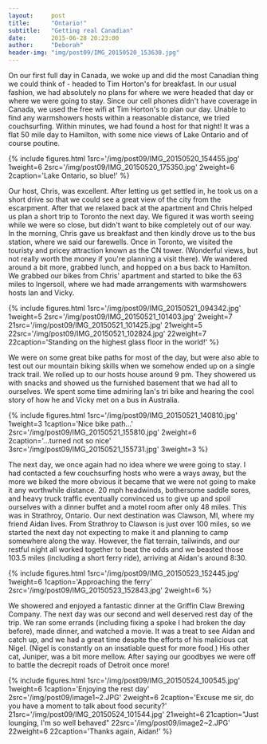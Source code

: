 ```yaml
---
layout:     post
title:      "Ontario!"
subtitle:   "Getting real Canadian"
date:       2015-06-28 20:23:00
author:     "Deborah"
header-img: "img/post09/IMG_20150520_153630.jpg"
---
```


On our first full day in Canada, we woke up and did the most Canadian thing we could think of - headed to Tim Horton's for breakfast. In our usual fashion, we had absolutely no plans for where we were headed that day or where we were going to stay. Since our cell phones didn't have coverage in Canada, we used the free wifi at Tim Horton's to plan our day. Unable to find any warmshowers hosts within a reasonable distance, we tried couchsurfing. Within minutes, we had found a host for that night! It was a flat 50 mile day to Hamilton, with some nice views of Lake Ontario and of course poutine. 

{% include figures.html 1src='/img/post09/IMG_20150520_154455.jpg' 1weight=6 2src='/img/post09/IMG_20150520_175350.jpg' 2weight=6 2caption='Lake Ontario, so blue!' %}

Our host, Chris, was excellent. After letting us get settled in, he took us on a short drive so that we could see a great view of the city from the escarpment. After that we relaxed back at the apartment and Chris helped us plan a short trip to Toronto the next day. We figured it was worth seeing while we were so close, but didn't want to bike completely out of our way. In the morning, Chris gave us breakfast and then kindly drove us to the bus station, where we said our farewells. Once in Toronto, we visited the touristy and pricey attraction known as the CN tower. (Wonderful views, but not really worth the money if you're planning a visit there). We wandered around a bit more, grabbed lunch, and hopped on a bus back to Hamilton. We grabbed our bikes from Chris' apartment and started to bike the 63 miles to Ingersoll, where we had made arrangements with warmshowers hosts Ian and Vicky. 

{% include figures.html 1src='/img/post09/IMG_20150521_094342.jpg' 1weight=5 2src='/img/post09/IMG_20150521_101403.jpg' 2weight=7 21src='/img/post09/IMG_20150521_101425.jpg' 21weight=5 22src='/img/post09/IMG_20150521_102824.jpg' 22weight=7 22caption='Standing on the highest glass floor in the world!' %}


We were on some great bike paths for most of the day, but were also able to test out our mountain biking skills when we somehow ended up on a single track trail. We rolled up to our hosts house around 9 pm. They showered us with snacks and showed us the furnished basement that we had all to ourselves. We spent some time admiring Ian's tri bike and hearing the cool story of how he and Vicky met on a bus in Australia. 

{% include figures.html 1src='/img/post09/IMG_20150521_140810.jpg' 1weight=3 1caption='Nice bike path...' 2src='/img/post09/IMG_20150521_155810.jpg' 2weight=6 2caption='...turned not so nice' 3src='/img/post09/IMG_20150521_155731.jpg' 3weight=3 %}


The next day, we once again had no idea where we were going to stay. I had contacted a few couchsurfing hosts who were a ways away, but the more we biked the more obvious it became that we were not going to make it any worthwhile distance. 20 mph headwinds, bothersome saddle sores, and heavy truck traffic eventually convinced us to give up and spoil ourselves with a dinner buffet and a motel room after only 48 miles. This was in Strathroy, Ontario. Our next destination was Clawson, MI, where my friend Aidan lives. From Strathroy to Clawson is just over 100 miles, so we started the next day not expecting to make it and planning to camp somewhere along the way. However, the flat terrain, tailwinds, and our restful night all worked together to beat the odds and we beasted those 103.5 miles (including a short ferry ride), arriving at Aidan's around 8:30.

{% include figures.html 1src='/img/post09/IMG_20150523_152445.jpg' 1weight=6 1caption='Approaching the ferry' 2src='/img/post09/IMG_20150523_152843.jpg' 2weight=6 %}

 We showered and enjoyed a fantastic dinner at the Griffin Claw Brewing Company. The next day was our second and well deserved rest day of the trip. We ran some errands (including fixing a spoke I had broken the day before), made dinner, and watched a movie. It was a treat to see Aidan and catch up, and we had a great time despite the efforts of his malicious cat Nigel. (Nigel is constantly on an insatiable quest for more food.) His other cat, Juniper, was a bit more mellow. After saying our goodbyes we were off to battle the decrepit roads of Detroit once more!

{% include figures.html 1src='/img/post09/IMG_20150524_100545.jpg' 1weight=6 1caption='Enjoying the rest day' 2src='/img/post09/image1~2.JPG' 2weight=6 2caption='Excuse me sir, do you have a moment to talk about food security?' 21src='/img/post09/IMG_20150524_101544.jpg' 21weight=6 21caption="Just lounging, I'm so well behaved" 22src='/img/post09/image2~2.JPG' 22weight=6 22caption='Thanks again, Aidan!' %}



